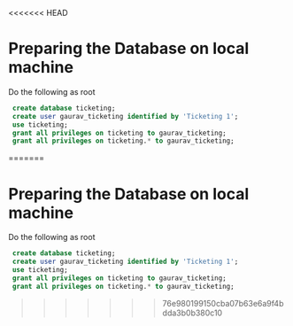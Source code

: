 <<<<<<< HEAD
# Preparing the Database on local machine

Do the following as root

```sql
 create database ticketing;
 create user gaurav_ticketing identified by 'Ticketing 1';
 use ticketing;
 grant all privileges on ticketing to gaurav_ticketing;
 grant all privileges on ticketing.* to gaurav_ticketing;
```
=======
# Preparing the Database on local machine

Do the following as root

```sql
 create database ticketing;
 create user gaurav_ticketing identified by 'Ticketing 1';
 use ticketing;
 grant all privileges on ticketing to gaurav_ticketing;
 grant all privileges on ticketing.* to gaurav_ticketing;
```
>>>>>>> 76e980199150cba07b63e6a9f4bdda3b0b380c10
